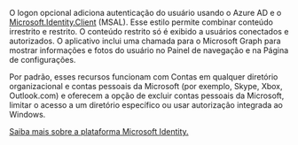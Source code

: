 ﻿O logon opcional adiciona autenticação do usuário usando o Azure AD e o [Microsoft.Identity.Client](https://www.nuget.org/packages/Microsoft.Identity.Client) (MSAL).
Esse estilo permite combinar conteúdo irrestrito e restrito. O conteúdo restrito só é exibido a usuários conectados e autorizados.
O aplicativo inclui uma chamada para o Microsoft Graph para mostrar informações e fotos do usuário no Painel de navegação e na Página de configurações.

Por padrão, esses recursos funcionam com Contas em qualquer diretório organizacional e contas pessoais da Microsoft (por exemplo, Skype, Xbox, Outlook.com) e oferecem a opção de excluir contas pessoais da Microsoft, limitar o acesso a um diretório específico ou usar autorização integrada ao Windows.

[Saiba mais sobre a plataforma Microsoft Identity.](https://docs.microsoft.com/azure/active-directory/develop/v2-overview)
